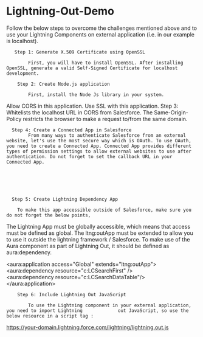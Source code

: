 # Lightning-Out-Demo  
Follow the below steps to overcome the challenges mentioned above and to use your Lightning Components on external application (i.e. in our example is localhost). 



       Step 1: Generate X.509 Certificate using OpenSSL 

            First, you will have to install OpenSSL. After installing OpenSSL, generate a valid Self-Signed Certificate for localhost development.

        Step 2: Create Node.js application  

            First, install the Node Js library in your system.

Allow CORS in this application. 
Use SSL with this application.
        Step 3: Whitelists the localhost URL in CORS from Salesforce. 
            The Same-Origin-Policy restricts the browser to make a request to/from the same domain. 






      Step 4: Create a Connected App in Salesforce  
            From many ways to authenticate Salesforce from an external website, let's use the most secure way which is OAuth. To use OAuth, you need to create a Connected App. Connected App provides different types of permission settings to allow external websites to use after authentication. Do not forget to set the callback URL in your Connected App. 
 



 

      Step 5: Create Lightning Dependency App  

        To make this app accessible outside of Salesforce, make sure you do not forget the below points, 

The Lightning App must be globally accessible, which means that access must be defined as global. 
The ltng:outApp must be extended to allow you to use it outside the lightning framework / Salesforce. 
To make use of the Aura component as part of Lightning Out, it should be defined as aura:dependency. 

<aura:application access="Global" extends="ltng:outApp">
      <aura:dependency resource="c:LCSearchFirst" />     
      <aura:dependency resource="c:LCSearchDataTable"/>  
</aura:application> 


        Step 6: Include Lightning Out JavaScript 

            To use the Lightning component in your external application, you need to import Lightning             out JavaScript, so use the below resource in a script tag :    

https://your-domain.lightning.force.com/lightning/lightning.out.js 

